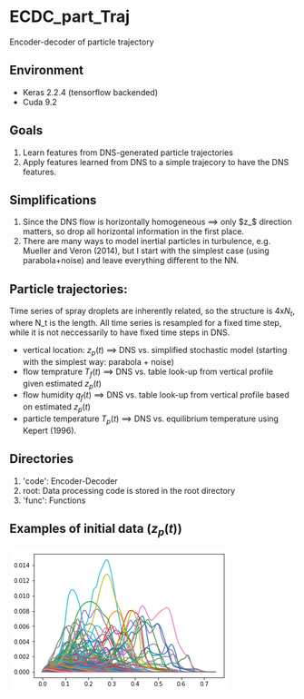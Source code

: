 # ECDC_part_Traj
Encoder-decoder of particle trajectory

## Environment
* Keras 2.2.4 (tensorflow backended) 
* Cuda 9.2

## Goals
1. Learn features from DNS-generated particle trajectories 
1. Apply features learned from DNS to a simple trajecory to have the DNS features.

## Simplifications
1. Since the DNS flow is horizontally homogeneous ==> only $`z_`$ direction matters, so drop all horizontal information in the first place.
2. There are many ways to model inertial particles in turbulence, e.g. Mueller and Veron (2014), but I start with the simplest case (using parabola+noise) and leave everything different to the NN.


## Particle trajectories:
Time series of spray droplets are inherently related, so the structure is 4x$`N_t`$, where N_t is the length. All time series is resampled for a fixed time step, while it is not neccessarily to have fixed time steps in DNS.
  * vertical location: $`z_p(t)`$ ==> DNS vs. simplified stochastic model (starting with the simplest way: parabola + noise)
  * flow temprature $`T_f(t)`$ ==> DNS vs. table look-up from vertical profile given estimated $`z_p(t)`$
  * flow humidity $`q_f(t)`$ ==> DNS vs. table look-up from vertical profile based on estimated $`z_p(t)`$
  * particle temperature $`T_p(t)`$ ==> DNS vs. equilibrium temperature using Kepert (1996).


## Directories
1. 'code': Encoder-Decoder
1. root: Data processing code is stored in the root directory
1. 'func': Functions

## Examples of initial data ($`z_p(t)`$)
![short trajectories](figs/cls2aMp1_short_zp.png?raw=true "Title")
